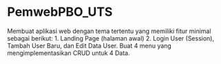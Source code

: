 # PemwebPBO_UTS
Membuat aplikasi web dengan tema tertentu yang memiliki fitur minimal sebagai berikut: 1. Landing Page (halaman awal) 2. Login User (Session), Tambah User Baru, dan Edit Data User. Buat 4 menu yang mengimplementasikan CRUD untuk 4 Data.
